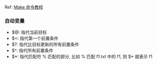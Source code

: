 Ref: [Make 命令教程](https://www.ruanyifeng.com/blog/2015/02/make.html)

### 自动变量
- $@: 指代当前目标
- $<: 指代第一个前置条件
- $?: 指代比目标更新的所有前置条件
- $^: 指代所有前置条件
- $\*: 指代匹配符 % 匹配的部分, 比如 % 匹配 f1.txt 中的 f1, 则 $\* 就表示 f1
